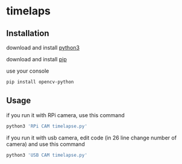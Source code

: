 # timelaps
## Installation
download and install [python3](https://www.python.org/downloads/)


download and install [pip](https://pip.pypa.io/en/stable/installing/)


use your console 
```bash
pip install opencv-python
```
## Usage

if you run it with RPi camera, use this command 
```bash
python3 'RPi CAM timelapse.py'
```

if you run it with usb camera, edit code (in 26 line change number of camera)
and use this command 
```bash
python3 'USB CAM timelapse.py'
```
